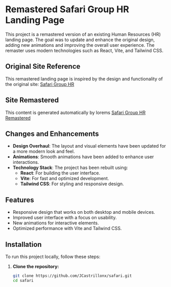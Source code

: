 # Remastered Safari Group HR Landing Page

This project is a remastered version of an existing Human Resources (HR) landing page. The goal was to update and enhance the original design, adding new animations and improving the overall user experience. The remaster uses modern technologies such as React, Vite, and Tailwind CSS.

## Original Site Reference

This remastered landing page is inspired by the design and functionality of the original site:
[Safari Group HR](https://safari-group.com/)

## Site Remastered
This content is generated automatically by lorems
[Safari Group HR Remastered](https://jcastrillonx.github.io/safari/)

## Changes and Enhancements

- **Design Overhaul**: The layout and visual elements have been updated for a more modern look and feel.
- **Animations**: Smooth animations have been added to enhance user interactions.
- **Technology Stack**: The project has been rebuilt using:
  - **React**: For building the user interface.
  - **Vite**: For fast and optimized development.
  - **Tailwind CSS**: For styling and responsive design.

## Features

- Responsive design that works on both desktop and mobile devices.
- Improved user interface with a focus on usability.
- New animations for interactive elements.
- Optimized performance with Vite and Tailwind CSS.

## Installation

To run this project locally, follow these steps:

1. **Clone the repository:**

   ```bash
   git clone https://github.com/JCastrillonx/safari.git
   cd safari
